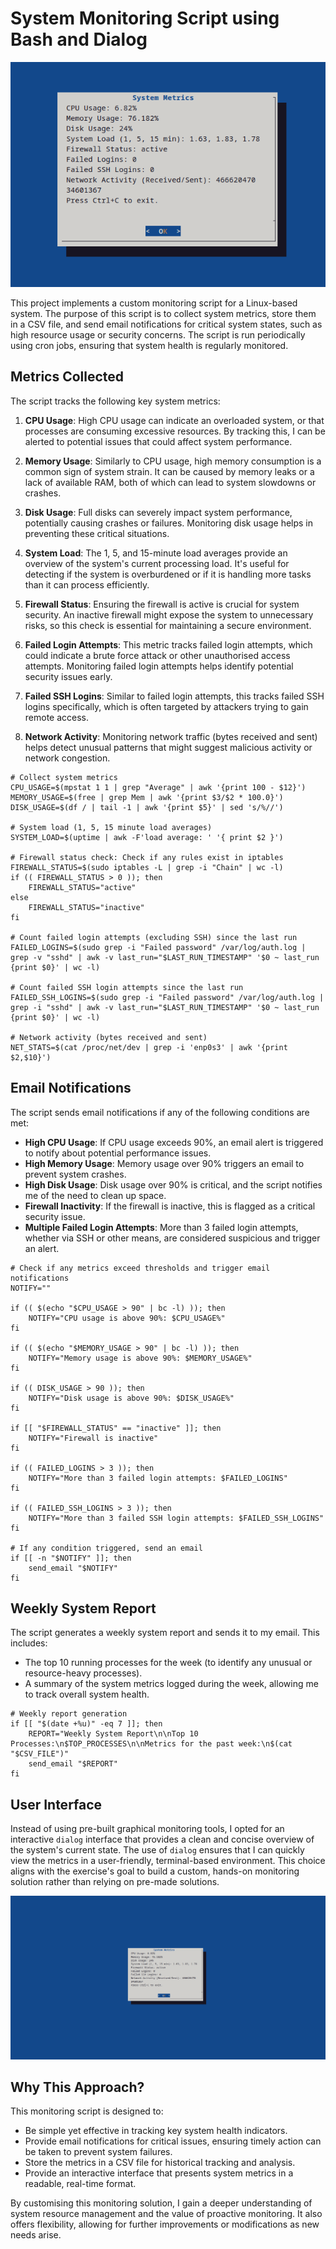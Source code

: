 # System Monitoring Script using Bash and Dialog

![alt text](assets/bash_monitoring_script_small.png)

This project implements a custom monitoring script for a Linux-based system. The purpose of this script is to collect system metrics, store them in a CSV file, and send email notifications for critical system states, such as high resource usage or security concerns. The script is run periodically using cron jobs, ensuring that system health is regularly monitored.

## Metrics Collected

The script tracks the following key system metrics:

1. **CPU Usage**: High CPU usage can indicate an overloaded system, or that processes are consuming excessive resources. By tracking this, I can be alerted to potential issues that could affect system performance.
   
2. **Memory Usage**: Similarly to CPU usage, high memory consumption is a common sign of system strain. It can be caused by memory leaks or a lack of available RAM, both of which can lead to system slowdowns or crashes.
   
3. **Disk Usage**: Full disks can severely impact system performance, potentially causing crashes or failures. Monitoring disk usage helps in preventing these critical situations.
   
4. **System Load**: The 1, 5, and 15-minute load averages provide an overview of the system's current processing load. It's useful for detecting if the system is overburdened or if it is handling more tasks than it can process efficiently.

5. **Firewall Status**: Ensuring the firewall is active is crucial for system security. An inactive firewall might expose the system to unnecessary risks, so this check is essential for maintaining a secure environment.

6. **Failed Login Attempts**: This metric tracks failed login attempts, which could indicate a brute force attack or other unauthorised access attempts. Monitoring failed login attempts helps identify potential security issues early.

7. **Failed SSH Logins**: Similar to failed login attempts, this tracks failed SSH logins specifically, which is often targeted by attackers trying to gain remote access.

8. **Network Activity**: Monitoring network traffic (bytes received and sent) helps detect unusual patterns that might suggest malicious activity or network congestion.

~~~
# Collect system metrics
CPU_USAGE=$(mpstat 1 1 | grep "Average" | awk '{print 100 - $12}')
MEMORY_USAGE=$(free | grep Mem | awk '{print $3/$2 * 100.0}')
DISK_USAGE=$(df / | tail -1 | awk '{print $5}' | sed 's/%//')

# System load (1, 5, 15 minute load averages)
SYSTEM_LOAD=$(uptime | awk -F'load average: ' '{ print $2 }')

# Firewall status check: Check if any rules exist in iptables
FIREWALL_STATUS=$(sudo iptables -L | grep -i "Chain" | wc -l)
if (( FIREWALL_STATUS > 0 )); then
    FIREWALL_STATUS="active"
else
    FIREWALL_STATUS="inactive"
fi

# Count failed login attempts (excluding SSH) since the last run
FAILED_LOGINS=$(sudo grep -i "Failed password" /var/log/auth.log | grep -v "sshd" | awk -v last_run="$LAST_RUN_TIMESTAMP" '$0 ~ last_run {print $0}' | wc -l)

# Count failed SSH login attempts since the last run
FAILED_SSH_LOGINS=$(sudo grep -i "Failed password" /var/log/auth.log | grep -i "sshd" | awk -v last_run="$LAST_RUN_TIMESTAMP" '$0 ~ last_run {print $0}' | wc -l)

# Network activity (bytes received and sent)
NET_STATS=$(cat /proc/net/dev | grep -i 'enp0s3' | awk '{print $2,$10}')
~~~

## Email Notifications

The script sends email notifications if any of the following conditions are met:
- **High CPU Usage**: If CPU usage exceeds 90%, an email alert is triggered to notify about potential performance issues.
- **High Memory Usage**: Memory usage over 90% triggers an email to prevent system crashes.
- **High Disk Usage**: Disk usage over 90% is critical, and the script notifies me of the need to clean up space.
- **Firewall Inactivity**: If the firewall is inactive, this is flagged as a critical security issue.
- **Multiple Failed Login Attempts**: More than 3 failed login attempts, whether via SSH or other means, are considered suspicious and trigger an alert.

~~~
# Check if any metrics exceed thresholds and trigger email notifications
NOTIFY=""

if (( $(echo "$CPU_USAGE > 90" | bc -l) )); then
    NOTIFY="CPU usage is above 90%: $CPU_USAGE%"
fi

if (( $(echo "$MEMORY_USAGE > 90" | bc -l) )); then
    NOTIFY="Memory usage is above 90%: $MEMORY_USAGE%"
fi

if (( DISK_USAGE > 90 )); then
    NOTIFY="Disk usage is above 90%: $DISK_USAGE%"
fi

if [[ "$FIREWALL_STATUS" == "inactive" ]]; then
    NOTIFY="Firewall is inactive"
fi

if (( FAILED_LOGINS > 3 )); then
    NOTIFY="More than 3 failed login attempts: $FAILED_LOGINS"
fi

if (( FAILED_SSH_LOGINS > 3 )); then
    NOTIFY="More than 3 failed SSH login attempts: $FAILED_SSH_LOGINS"
fi

# If any condition triggered, send an email
if [[ -n "$NOTIFY" ]]; then
    send_email "$NOTIFY"
fi
~~~

## Weekly System Report

The script generates a weekly system report and sends it to my email. This includes:
- The top 10 running processes for the week (to identify any unusual or resource-heavy processes).
- A summary of the system metrics logged during the week, allowing me to track overall system health.

~~~
# Weekly report generation
if [[ "$(date +%u)" -eq 7 ]]; then
    REPORT="Weekly System Report\n\nTop 10 Processes:\n$TOP_PROCESSES\n\nMetrics for the past week:\n$(cat "$CSV_FILE")"
    send_email "$REPORT"
fi
~~~

## User Interface

Instead of using pre-built graphical monitoring tools, I opted for an interactive `dialog` interface that provides a clean and concise overview of the system's current state. The use of `dialog` ensures that I can quickly view the metrics in a user-friendly, terminal-based environment. This choice aligns with the exercise's goal to build a custom, hands-on monitoring solution rather than relying on pre-made solutions.

![alt text](assets/bash_monitoring_script.png)

## Why This Approach?

This monitoring script is designed to:
- Be simple yet effective in tracking key system health indicators.
- Provide email notifications for critical issues, ensuring timely action can be taken to prevent system failures.
- Store the metrics in a CSV file for historical tracking and analysis.
- Provide an interactive interface that presents system metrics in a readable, real-time format.

By customising this monitoring solution, I gain a deeper understanding of system resource management and the value of proactive monitoring. It also offers flexibility, allowing for further improvements or modifications as new needs arise.
